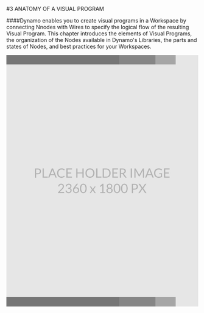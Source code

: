#3 ANATOMY OF A VISUAL PROGRAM

####Dynamo enables you to create visual programs in a Workspace by connecting Nnodes with Wires to specify the logical flow of the resulting Visual Program. This chapter introduces the elements of Visual Programs, the organization of the Nodes available in Dynamo's Libraries, the parts and states of Nodes, and best practices for your Workspaces.

![big image for full page](images/PlaceholderTemplate-tall.png)
